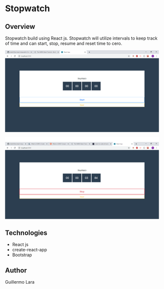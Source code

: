 # Stopwatch

## Overview
Stopwatch build using React js. Stopwatch will utilize intervals to keep track of time and can start, stop, resume and reset time to cero.

![start](react-stopwatch/src/images/start.png)

![stop](react-stopwatch/src/images/stop.png)

## Technologies
* React js
* create-react-app
* Bootstrap

## Author
Guillermo Lara